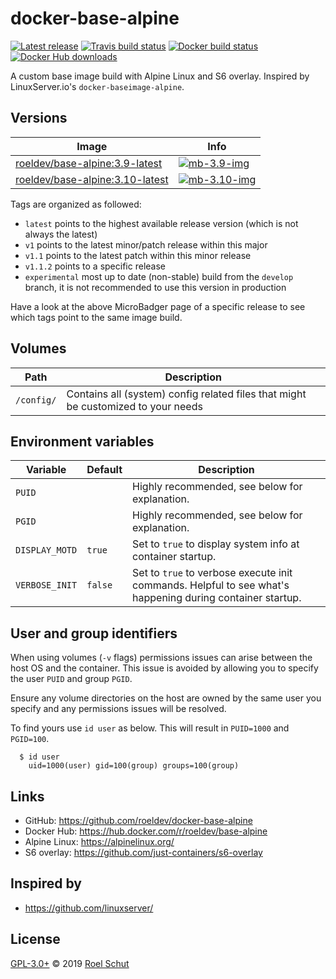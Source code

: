 docker-base-alpine
==================

[![Latest release][latest-release-img]][latest-release-url]
[![Travis build status][travis-build-img]][travis-build-url]
[![Docker build status][docker-build-img]][docker-build-url]
[![Docker Hub downloads][docker-pulls-img]][docker-pulls-url]

[latest-release-img]: https://img.shields.io/github/release/roeldev/docker-base-alpine.svg?label=latest
[latest-release-url]: https://github.com/roeldev/docker-base-alpine/releases
[travis-build-img]: https://img.shields.io/travis/roeldev/docker-base-alpine.svg
[travis-build-url]: https://travis-ci.org/roeldev/docker-base-alpine
[docker-build-img]: https://img.shields.io/docker/cloud/build/roeldev/base-alpine.svg
[docker-build-url]: https://hub.docker.com/r/roeldev/base-alpine
[docker-pulls-img]: https://img.shields.io/docker/pulls/roeldev/base-alpine.svg
[docker-pulls-url]: https://hub.docker.com/r/roeldev/base-alpine


A custom base image build with Alpine Linux and S6 overlay. Inspired by LinuxServer.io's `docker-baseimage-alpine`.


## Versions

| Image | Info |
|-------|------|
| [roeldev/base-alpine:3.9-latest][docker-tags-url] | [![mb-3.9-img]][mb-3.9-url]
| [roeldev/base-alpine:3.10-latest][docker-tags-url] | [![mb-3.10-img]][mb-3.10-url]

[docker-tags-url]: https://hub.docker.com/r/roeldev/base-alpine/tags
[mb-3.9-img]: https://images.microbadger.com/badges/image/roeldev/base-alpine:3.9-latest.svg
[mb-3.9-url]: https://microbadger.com/images/roeldev/base-alpine:3.9-latest
[mb-3.10-img]: https://images.microbadger.com/badges/image/roeldev/base-alpine:3.10-latest.svg
[mb-3.10-url]: https://microbadger.com/images/roeldev/base-alpine:3.10-latest

Tags are organized as followed:
- `latest` points to the highest available release version (which is not always the latest)
- `v1` points to the latest minor/patch release within this major 
- `v1.1` points to the latest patch within this minor release
- `v1.1.2` points to a specific release
- `experimental` most up to date (non-stable) build from the `develop` branch, it is not recommended to use this 
version in production

Have a look at the above MicroBadger page of a specific release to see which tags point to the same image build.


## Volumes

| Path | Description |
|------|-------------|
| `/config/` | Contains all (system) config related files that might be customized to your needs


## Environment variables

| Variable | Default | Description |
|----------|---------|-------------|
| `PUID` | | Highly recommended, see below for explanation.
| `PGID` | | Highly recommended, see below for explanation.
| `DISPLAY_MOTD` | `true` | Set to `true` to display system info at container startup.
| `VERBOSE_INIT` | `false` | Set to `true` to verbose execute init commands. Helpful to see what's happening during container startup.


## User and group identifiers
When using volumes (`-v` flags) permissions issues can arise between the host OS and the container. This issue is avoided by allowing you to specify the user `PUID` and group `PGID`.

Ensure any volume directories on the host are owned by the same user you specify and any permissions issues will be resolved.

To find yours use `id user` as below. This will result in `PUID=1000` and `PGID=100`.

```
  $ id user
    uid=1000(user) gid=100(group) groups=100(group)
```


## Links
- GitHub: https://github.com/roeldev/docker-base-alpine
- Docker Hub: https://hub.docker.com/r/roeldev/base-alpine
- Alpine Linux: https://alpinelinux.org/
- S6 overlay: https://github.com/just-containers/s6-overlay

## Inspired by
- https://github.com/linuxserver/

## License
[GPL-3.0+](LICENSE) © 2019 [Roel Schut](https://roelschut.nl)
